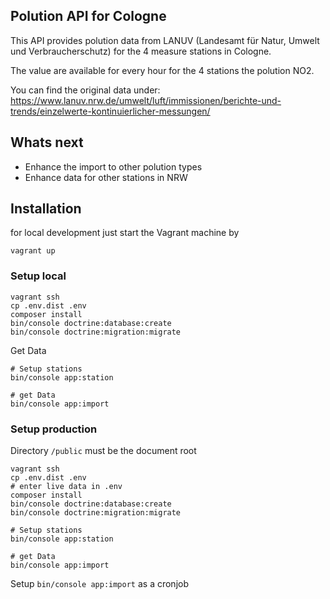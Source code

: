 Polution API for Cologne
------------------------

This API provides polution data from LANUV (Landesamt für Natur, Umwelt und Verbraucherschutz) for the 4 measure stations in Cologne. 

The value are available for every hour for the 4 stations the polution NO2.

You can find the original data under: https://www.lanuv.nrw.de/umwelt/luft/immissionen/berichte-und-trends/einzelwerte-kontinuierlicher-messungen/

## Whats next

- Enhance the import to other polution types
- Enhance data for other stations in NRW

## Installation

for local development just start the Vagrant machine by

```
vagrant up
```

### Setup local

```
vagrant ssh
cp .env.dist .env
composer install
bin/console doctrine:database:create
bin/console doctrine:migration:migrate
```

Get Data

```
# Setup stations
bin/console app:station

# get Data
bin/console app:import
```

### Setup production

Directory `/public` must be the document root

```
vagrant ssh
cp .env.dist .env
# enter live data in .env
composer install
bin/console doctrine:database:create
bin/console doctrine:migration:migrate
```

```
# Setup stations
bin/console app:station

# get Data
bin/console app:import
```
Setup `bin/console app:import` as a cronjob